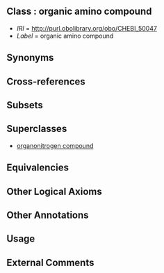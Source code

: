 
## Class : organic amino compound

 * *IRI* = http://purl.obolibrary.org/obo/CHEBI_50047
 * *Label* = organic amino compound

## Synonyms


## Cross-references


## Subsets


## Superclasses

 * [organonitrogen compound](../../CHEBI/52/CHEBI_35352.md)

## Equivalencies


## Other Logical Axioms


## Other Annotations


## Usage


## External Comments

